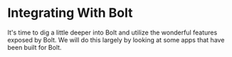# Integrating With Bolt

It's time to dig a little deeper into Bolt and utilize the wonderful features exposed by Bolt. We will do this largely by looking at some apps that have been built for Bolt.

